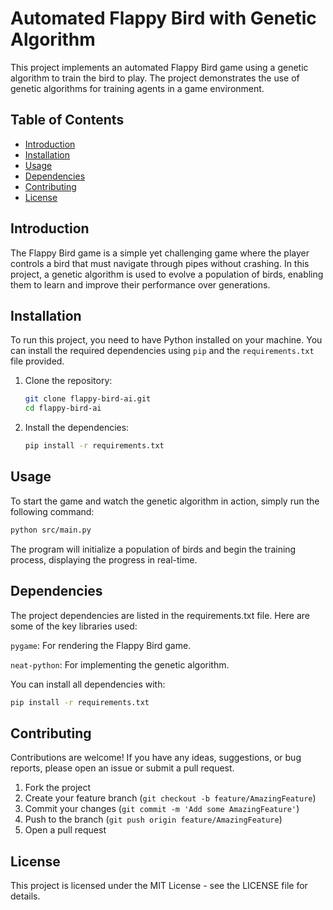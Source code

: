 # Automated Flappy Bird with Genetic Algorithm

This project implements an automated Flappy Bird game using a genetic algorithm to train the bird to play. The project demonstrates the use of genetic algorithms for training agents in a game environment.

## Table of Contents
- [Introduction](#introduction)
- [Installation](#installation)
- [Usage](#usage)
- [Dependencies](#dependencies)
- [Contributing](#contributing)
- [License](#license)

## Introduction

The Flappy Bird game is a simple yet challenging game where the player controls a bird that must navigate through pipes without crashing. In this project, a genetic algorithm is used to evolve a population of birds, enabling them to learn and improve their performance over generations.

## Installation

To run this project, you need to have Python installed on your machine. You can install the required dependencies using `pip` and the `requirements.txt` file provided.

1. Clone the repository:
    ```bash
    git clone flappy-bird-ai.git
    cd flappy-bird-ai
    ```

2. Install the dependencies:
    ```bash
    pip install -r requirements.txt
    ```

## Usage

To start the game and watch the genetic algorithm in action, simply run the following command:

```bash
python src/main.py
```
The program will initialize a population of birds and begin the training process, displaying the progress in real-time.

## Dependencies
The project dependencies are listed in the requirements.txt file. Here are some of the key libraries used:

`pygame`: For rendering the Flappy Bird game.

`neat-python`: For implementing the genetic algorithm.

You can install all dependencies with:

```bash
pip install -r requirements.txt
```

## Contributing
Contributions are welcome! If you have any ideas, suggestions, or bug reports, please open an issue or submit a pull request.

1. Fork the project
2. Create your feature branch (`git checkout -b feature/AmazingFeature`)
3. Commit your changes (`git commit -m 'Add some AmazingFeature'`)
4. Push to the branch (`git push origin feature/AmazingFeature`)
5. Open a pull request

## License
This project is licensed under the MIT License - see the LICENSE file for details.